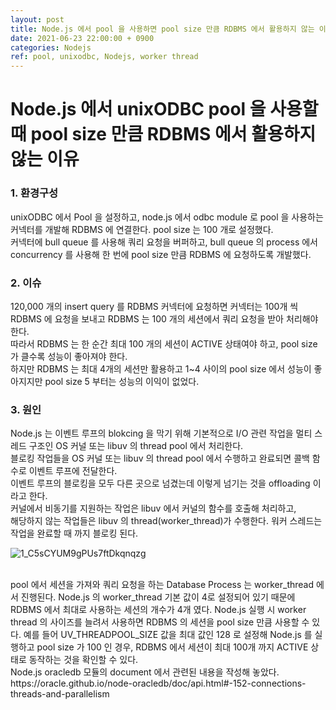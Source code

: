 ```yaml
---
layout: post
title: Node.js 에서 pool 을 사용하면 pool size 만큼 RDBMS 에서 활용하지 않는 이유
date: 2021-06-23 22:00:00 + 0900
categories: Nodejs
ref: pool, unixodbc, Nodejs, worker thread
---
```


# Node.js 에서 unixODBC pool 을 사용할 때 pool size 만큼 RDBMS 에서 활용하지 않는 이유

### 1. 환경구성
unixODBC 에서 Pool 을 설정하고, node.js 에서 odbc module 로 pool 을 사용하는 커넥터를 개발해 RDBMS 에 연결한다. pool size 는 100 개로 설정했다.   
커넥터에 bull queue 를 사용해 쿼리 요청을 버퍼하고, bull queue 의 process 에서 concurrency 를 사용해 한 번에 pool size 만큼 RDBMS 에 요청하도록 개발했다.

### 2. 이슈
120,000 개의 insert query 를 RDBMS 커넥터에 요청하면 커넥터는 100개 씩 RDBMS 에 요청을 보내고 RDBMS 는 100 개의 세션에서 쿼리 요청을 받아 처리해야 한다.   
따라서 RDBMS 는 한 순간 최대 100 개의 세션이 ACTIVE 상태여야 하고, pool size 가 클수록 성능이 좋아져야 한다.   
하지만 RDBMS 는 최대 4개의 세션만 활용하고 1~4 사이의 pool size 에서 성능이 좋아지지만 pool size 5 부터는 성능의 이익이 없었다.   

### 3. 원인
Node.js 는 이벤트 루프의 blokcing 을 막기 위해 기본적으로 I/O 관련 작업을 멀티 스레드 구조인 OS 커널 또는 libuv 의 thread pool 에서 처리한다.   
블로킹 작업들을 OS 커널 또는 libuv 의 thread pool 에서 수행하고 완료되면 콜백 함수로 이벤트 루프에 전달한다.   
이벤트 루프의 블로킹을 모두 다른 곳으로 넘겼는데 이렇게 넘기는 것을 offloading 이라고 한다.   
커널에서 비동기를 지원하는 작업은 libuv 에서 커널의 함수를 호출해 처리하고,   
해당하지 않는 작업들은 libuv 의 thread(worker_thread)가 수행한다. 워커 스레드는 작업을 완료할 때 까지 블로킹 된다.   

![1_C5sCYUM9gPUs7ftDkqnqzg](https://user-images.githubusercontent.com/13375810/125323162-70ec1480-e379-11eb-911e-f9d9e5dc5dc0.png)

<br/>
pool 에서 세션을 가져와 쿼리 요청을 하는 Database Process 는 worker_thread 에서 진행된다.   
Node.js 의 worker_thread 기본 값이 4로 설정되어 있기 때문에 RDBMS 에서 최대로 사용하는 세션의 개수가 4개 였다.   
Node.js 실행 시 worker thread 의 사이즈를 늘려서 사용하면 RDBMS 의 세션을 pool size 만큼 사용할 수 있다.   
예를 들어 UV_THREADPOOL_SIZE 값을 최대 값인 128 로 설정해 Node.js 를 실행하고 pool size 가 100 인 경우, RDBMS 에서 세션이 최대 100개 까지 ACTIVE 상태로 동작하는 것을 확인할 수 있다.   
<br/>
Node.js oracledb 모듈의 document 에서 관련된 내용을 작성해 놓았다.    
https://oracle.github.io/node-oracledb/doc/api.html#-152-connections-threads-and-parallelism
